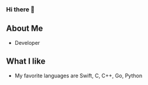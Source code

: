 ### Hi there 👋 

## About Me
- Developer 

## What I like
- My favorite languages are Swift, C, C++, Go, Python
